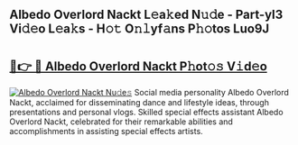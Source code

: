 ## Albedo Overlord Nackt L𝚎a𝚔ed N𝚞𝚍e - Part-yI3 Vi𝚍𝚎o L𝚎a𝚔s - H𝚘𝚝 O𝚗𝚕yf𝚊ns P𝚑𝚘tos Luo9J

# <h2><a href="http://kff5d5g.oniu.top/?m=Albedo+Overlord+Nackt">🔗👉 🔴 Albedo Overlord Nackt P𝚑ot𝚘𝚜 V𝚒d𝚎o</a></h2>

[![Albedo Overlord Nackt Nu𝚍e𝚜](https://i.imgur.com/0qMVB7G.gif)](http://kff5d5g.oniu.top/?m=Albedo+Overlord+Nackt)
Social media personality Albedo Overlord Nackt, acclaimed for disseminating dance and lifestyle ideas, through presentations and personal vlogs. Skilled special effects assistant Albedo Overlord Nackt, celebrated for their remarkable abilities and accomplishments in assisting special effects artists.  

